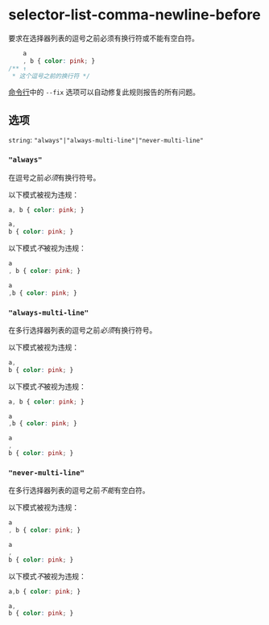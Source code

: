 # selector-list-comma-newline-before

要求在选择器列表的逗号之前必须有换行符或不能有空白符。

```css
    a
    , b { color: pink; }
/** ↑
 * 这个逗号之前的换行符 */
```

[命令行](../../../docs/user-guide/cli.md#自动修复错误)中的 `--fix` 选项可以自动修复此规则报告的所有问题。

## 选项

`string`: `"always"|"always-multi-line"|"never-multi-line"`

### `"always"`

在逗号之前*必须*有换行符号。

以下模式被视为违规：

```css
a, b { color: pink; }
```

```css
a,
b { color: pink; }
```

以下模式*不*被视为违规：

```css
a
, b { color: pink; }
```

```css
a
,b { color: pink; }
```

### `"always-multi-line"`

在多行选择器列表的逗号之前*必须*有换行符号。

以下模式被视为违规：

```css
a,
b { color: pink; }
```

以下模式*不*被视为违规：

```css
a, b { color: pink; }
```

```css
a
,b { color: pink; }
```

```css
a
,
b { color: pink; }
```

### `"never-multi-line"`

在多行选择器列表的逗号之前*不能*有空白符。

以下模式被视为违规：

```css
a
, b { color: pink; }
```

```css
a
,
b { color: pink; }
```

以下模式*不*被视为违规：

```css
a,b { color: pink; }
```

```css
a,
b { color: pink; }
```
